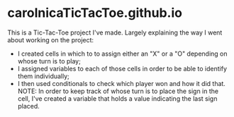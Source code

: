 # carolnicaTicTacToe.github.io
This is a Tic-Tac-Toe project I've made.
Largely explaining the way I went about working on the project:
- I created cells in which to to assign either an "X" or a "O" depending on whose turn is to play;
- I assigned variables to each of those cells in order to be able to identify them individually;
- I then used conditionals to check which player won and how it did that.
NOTE: In order to keep track of whose turn is to place the sign in the cell, I've created a variable that holds a value indicating the last sign placed.
